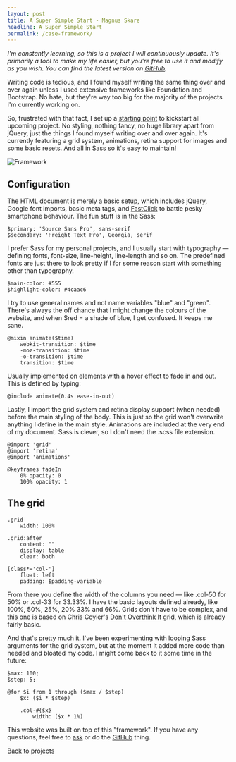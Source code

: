 ```yaml
---
layout: post
title: A Super Simple Start - Magnus Skare
headline: A Super Simple Start
permalink: /case-framework/
---
```


*I'm constantly learning, so this is a project I will continuously update. It's primarily a tool to make my life easier, but you're free to use it and modify as you wish. You can find the latest version on <a href="https://github.com/partcoffee/startAgain" target="_blank">GitHub</a>.*

Writing code is tedious, and I found myself writing the same thing over and over again unless I used extensive frameworks like Foundation and Bootstrap. No hate, but they're way too big for the majority of the projects I'm currently working on.

So, frustrated with that fact, I set up a <a href="https://github.com/partcoffee/startAgain" target="_blank">starting point</a> to kickstart all upcoming project. No styling, nothing fancy, no huge library apart from jQuery, just the things I found myself writing over and over again. It's currently featuring a grid system, animations, retina support for images and some basic resets. And all in Sass so it's easy to maintain!

<img src="../img/framework/frame.jpg" alt="Framework" class="cover">

## Configuration

The HTML document is merely a basic setup, which includes jQuery, Google font imports, basic meta tags, and <a href="https://github.com/ftlabs/fastclick" target="_blank">FastClick</a> to battle pesky smartphone behaviour. The fun stuff is in the Sass:

	$primary: 'Source Sans Pro', sans-serif
	$secondary: 'Freight Text Pro', Georgia, serif

I prefer Sass for my personal projects, and I usually start with typography &mdash; defining fonts, font-size, line-height, line-length and so on. The predefined fonts are just there to look pretty if I for some reason start with something other than typography.

	$main-color: #555
	$highlight-color: #4caac6

I try to use general names and not name variables "blue" and "green". There's always the off chance that I might change the colours of the website, and when $red = a shade of blue, I get confused. It keeps me sane.


	@mixin animate($time)
	    webkit-transition: $time
	    -moz-transition: $time
	    -o-transition: $time
	    transition: $time

Usually implemented on elements with a hover effect to fade in and out. This is defined by typing:

	@include animate(0.4s ease-in-out)

Lastly, I import the grid system and retina display support (when needed) before the main styling of the body. This is just so the grid won't overwrite anything I define in the main style. Animations are included at the very end of my document. Sass is clever, so I don't need the .scss file extension.

	@import 'grid'
	@import 'retina'
	@import 'animations'

	@keyframes fadeIn
	    0% opacity: 0
	    100% opacity: 1

## The grid

	.grid
	    width: 100%

	.grid:after
	    content: ""
	    display: table
	    clear: both

	[class*='col-']
	    float: left
	    padding: $padding-variable

From there you define the width of the columns you need &mdash; like .col-50 for 50% or .col-33 for 33.33%. I have the basic layouts defined already, like 100%, 50%, 25%, 20% 33% and 66%. Grids don't have to be complex, and this one is based on Chris Coyier's <a href="http://css-tricks.com/dont-overthink-it-grids/" target="_blank">Don't Overthink It</a> grid, which is already fairly basic.

And that's pretty much it. I've been experimenting with looping Sass arguments for the grid system, but at the moment it added more code than needed and bloated my code. I might come back to it some time in the future:

	$max: 100;
	$step: 5;

	@for $i from 1 through ($max / $step)
	    $x: ($i * $step)

	    .col-#{$x}
	        width: ($x * 1%)

This website was built on top of this "framework". If you have any questions, feel free to <a href="https://twitter.com/MagnusSkare" target="_blank">ask</a> or do the <a href="https://github.com/partcoffee/startAgain" target="_blank">GitHub</a> thing.

<a href="/projects" class="next">Back to projects</a>
